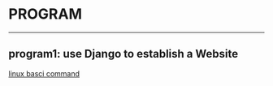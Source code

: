# PROGRAM
-----
program1:
use Django to establish a Website
-----

[linux basci command](https://ss64.com/bash/)
